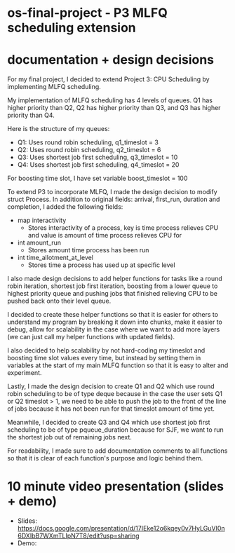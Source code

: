 # os-final-project - P3 MLFQ scheduling extension

# documentation + design decisions

For my final project, I decided to extend Project 3: CPU Scheduling by implementing MLFQ scheduling.

My implementation of MLFQ scheduling has 4 levels of queues. Q1 has higher priority than Q2, Q2 has higher priority than Q3, and Q3 has higher priority than Q4.

Here is the structure of my queues:
- Q1: Uses round robin scheduling, q1_timeslot = 3
- Q2: Uses round robin scheduling, q2_timeslot = 6
- Q3: Uses shortest job first scheduling, q3_timeslot = 10
- Q4: Uses shortest job first scheduling, q4_timeslot = 20

For boosting time slot, I have set variable boost_timeslot = 100

To extend P3 to incorporate MLFQ, I made the design decision to modify struct Process.
In addition to original fields: arrival, first_run, duration and completion, I added the following fields:
- map interactivity
    - Stores interactivity of a process, key is time process relieves CPU and value is amount of time process relieves CPU for
- int amount_run
    - Stores amount time process has been run
- int time_allotment_at_level
    - Stores time a process has used up at specific level

I also made design decisions to add helper functions for tasks like a round robin iteration, shortest job first iteration, boosting from a lower queue to highest priority queue and pushing jobs that finished relieving CPU to be pushed back onto their level queue.

I decided to create these helper functions so that it is easier for others to understand my program by breaking it down into chunks, make it easier to debug, allow for scalability in the case where we want to add more layers (we can just call my helper functions with updated fields).

I also decided to help scalability by not hard-coding my timeslot and boosting time slot values every time, but instead by setting them in variables at the start of my main MLFQ function so that it is easy to alter and experiment.

Lastly, I made the design decision to create Q1 and Q2 which use round robin scheduling to be of type deque because in the case the user sets Q1 or Q2 timeslot > 1, we need to be able to push the job to the front of the line of jobs because it has not been run for that timeslot amount of time yet.

Meanwhile, I decided to create Q3 and Q4 which use shortest job first scheduling to be of type pqueue_duration because for SJF, we want to run the shortest job out of remaining jobs next. 

For readability, I made sure to add documentation comments to all functions so that it is clear of each function's purpose and logic behind them.


# 10 minute video presentation (slides + demo)
- Slides: https://docs.google.com/presentation/d/17IEke12o6kqey0v7HyLGuVI0n6DXIbB7WXmTLIpN7T8/edit?usp=sharing 
- Demo: 